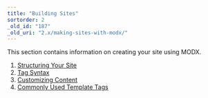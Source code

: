 ```yaml
---
title: "Building Sites"
sortorder: 2
_old_id: "187"
_old_uri: "2.x/making-sites-with-modx/"
---
```


This section contains information on creating your site using MODX.

1. [Structuring Your Site](making-sites-with-modx/structuring-your-site)
2. [Tag Syntax](making-sites-with-modx/tag-syntax)
3. [Customizing Content](making-sites-with-modx/customizing-content)
4. [Commonly Used Template Tags](making-sites-with-modx/commonly-used-template-tags)
